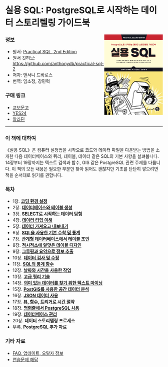 # 실용 SQL: PostgreSQL로 시작하는 데이터 스토리텔링 가이드북

<img src=cover.jpg height="256px" align="right">

### 정보

- 원서: [Practical SQL, 2nd Edition](https://nostarch.com/practical-sql-2nd-edition/)
- 원서 깃허브: https://github.com/anthonydb/practical-sql-2
- 저자: 앤서니 드바로스
- 번역: 임소정, 강민혁

### 구매 링크

- [교보문고](https://product.kyobobook.co.kr/detail/S000200642129)
- [YES24](http://www.yes24.com/Product/Goods/116860700)
- [알라딘](https://www.aladin.co.kr/shop/wproduct.aspx?ItemId=308665691)

---

### 이 책에 대하여

《실용 SQL》은 컴퓨터 설정법을 시작으로 코드와 데이터 파일을 다운받는 방법을 소개한 다음 데이터베이스와 쿼리, 테이블, 데이터 같은 SQL의 기본 사항을 살펴봅니다. 14장부터 19장까지는 텍스트 검색과 함수, GIS 같은 PostgreSQL 관련 주제를 다룹니다. 이 책의 모든 내용은 필요한 부분만 찾아 읽어도 괜찮지만 기초를 탄탄히 쌓으려면 책을 순서대로 읽기를 권합니다.

### 목차

- 1장. [**코딩 환경 설정**](Chapter_01)
- 2장. [**데이터베이스와 테이블 생성**](Chapter_02)
- 3장. [**SELECT로 시작하는 데이터 탐험**](Chapter_03)
- 4장. [**데이터 타입 이해**](Chapter_04)
- 5장. [**데이터 가져오고 내보내기**](Chapter_05)
- 6장. [**SQL을 사용한 기본 수학 및 통계**](Chapter_06)
- 7장. [**관계형 데이터베이스에서 테이블 조인**](Chapter_07)
- 8장. [**적시적소에 알맞은 테이블 디자인**](Chapter_08)
- 9장. [**그루핑과 요약으로 정보 추출**](Chapter_09)
- 10장. [**데이터 검사 및 수정**](Chapter_10)
- 11장. [**SQL의 통계 함수**](Chapter_11)
- 12장. [**날짜와 시간을 사용한 작업**](Chapter_12)
- 13장. [**고급 쿼리 기술**](Chapter_13)
- 14장. [**의미 있는 데이터를 찾기 위한 텍스트 마이닝**](Chapter_14)
- 15장. [**PostGIS를 사용한 공간 데이터 분석**](Chapter_15)
- 16장. [**JSON 데이터 사용**](Chapter_16)
- 17장. [**뷰, 함수, 트리거로 시간 절약**](Chapter_17)
- 18장. [**명령줄에서 PostgreSQL 사용**](Chapter_18)
- 19장. [**데이터베이스 관리**](Chapter_19)
- 20장. **데이터 스토리텔링 프로세스**
- 부록. [**PostgreSQL 추가 자료**](resources.md)

### 기타 자료

- [FAQ, 업데이트, 오탈자 정보](faq-updates-errata.md)
- [연습문제 해답](Try_It_Yourself/Try_It_Yourself.sql)